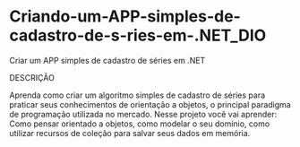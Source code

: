 # Criando-um-APP-simples-de-cadastro-de-s-ries-em-.NET_DIO
Criar um APP simples de cadastro de séries em .NET

DESCRIÇÃO

Aprenda como criar um algoritmo simples de cadastro de séries para praticar seus conhecimentos de orientação a objetos, o principal paradigma de programação utilizada no mercado. Nesse projeto você vai aprender: Como pensar orientado a objetos, como modelar o seu domínio, como utilizar recursos de coleção para salvar seus dados em memória.
